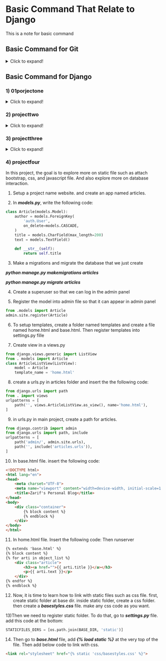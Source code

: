 # Basic Command That Relate to Django

This is a note for basic command

## Basic Command for Git
<details>
  <summary>Click to expand!</summary>
  
### 1) git config
**Utility** : To set your user name and email in the main configuration file.
  
**How to** : To check your name and email type in **_git config --global user.name_** and **_git config --global user.email_**. And to set your new email or name **_git config --global user.name = “Zarif”_** and **_git config --global user.email = “zarif9110@gmail.com”_**
  
### 2) git init
**Utility** : To initialise a git repository for a new or existing project.

**How to** : **_git init_** in the root of your project directory.

### 3) git clone
**Utility :** To copy a git repository from remote source, also sets the remote to original source so that you can pull again.

**How to : _git clone <:clone git url:>_**

### 4) git status
**Utility :** To check the status of files you’ve changed in your working directory, i.e, what all has changed since your last commit.

**How to : _git status_** in your working directory. lists out all the files that have been changed.

### 5) git add
**Utility :** adds changes to stage/index in your working directory.

**How to : _git add ._**

### 6) git commit
**Utility :** commits your changes and sets it to new commit object for your remote.

**How to : _git commit -m ”sweet little commit message”_**

### 7) git push/git pull
**Utility :** Push or Pull your changes to remote. If you have added and committed your changes and you want to push them. Or if your remote has updated and you want those latest changes.

**How to : _git pull <:remote:> <:branch:>_** and **_git push <:remote:> <:branch:>_**

### 8) git branch
**Utility :** Lists out all the branches.

**How to : _git branch_** or **_git branch -a_** to list all the remote branches as well.

### 9) git checkout
**Utility :** Switch to different branches

**How to : _git checkout <:branch:>_** or **_git checkout -b <:branch:>_** if you want to create and switch to a new branch.

### 10) git stash
**Utility :** Save changes that you don’t want to commit immediately.

**How to : _git stash_** in your working directory. **_git stash_** apply if you want to bring your saved changes back.

### 11) git merge
**Utility :** Merge two branches you were working on.

**How to :** Switch to branch you want to merge everything in. **_git merge <:branch_you_want_to_merge:>_**

### 12) git reset
**Utility :** You know when you commit changes that are not complete, this sets your index to the latest commit that you want to work on with.

**How to : _git reset <:mode:> <:COMMIT:>_**

### 13) git remote
**Utility :** To check what remote/source you have or add a new remote.

**How to : _git remote_** to check and list. And **_git remote add <:remote_url:>_**

</details>

## Basic Command for Django

### 1) 01porjectone
<details>
  <summary>Click to expand!</summary>
  
To create a new django project use below command:

**_django-admin startproject helloworld_**

after that, create an app in your project by using below command, your app folder will appear:

**_python manage.py startapp hola_**

At **_settings.py_** file at the main project folder, insert the name of your app in **INSTALLED_APPS**

In **_views.py_** file, you can create a simple httpresponse such as:

```python
from django.Http import HttpResponse
def homePageView(request):
  return HttpResponse('This will shown in the browser')
```
Then, create a **_urls.py_** file in **hola** folder and write the following code:
```python
from django.urls import path
from . import views
urlpatterns = [
    path('', views.homePageView, name='home'),
]
```
to connect the path from hola project, you need to register it in the **_url.py_** at the main app:
```python
urlpatterns = [
    path('admin/', admin.site.urls),
    path('', include('hola.urls')),
]
```
Finally, use command **_python manage.py runserver_** to make sure it is successfull.

</details>

### 2) projecttwo
<details>
  <summary>Click to expand!</summary>
In this project, we want to homepage template. Setup the project, create a new app named **_website_**. Then, create new folder at the base directory named **_templates_**

To connect **_templates_** folder into the main project, in **_setting.py_** , at the **_TEMPLATES_**, insert the following code:
```python
TEMPLATES = [
    {
        'BACKEND': 'django.template.backends.django.DjangoTemplates',
        'DIRS': [os.path.join(BASE_DIR, 'templates')],
        'APP_DIRS': True,
        'OPTIONS': {
            'context_processors': [
                'django.template.context_processors.debug',
                'django.template.context_processors.request',
                'django.contrib.auth.context_processors.auth',
                'django.contrib.messages.context_processors.messages',
            ],
        },
    },
]
```
after that, in **_views.py_** in **website** folder, remove all the existing coding and add the following code.
```python
  from django.views.generic import TemplateView
  class HomePageView(TemplateView):
    template_name = 'home.html'
```
Then, set the path at **_setting.py_** at the main project folder.
```python
path('', include('website.urls')),
```
Then create **_urls.py_** file in the website folder and write this code:
```python
from django.urls import path
from . import views
  urlpatterns = [
    path('', views.HomePageView.as_view(), name='home'),
  ]
```
Runserver to see if it is works.

**Exercise**: Create a aboutus and contact us hmtl with the same step as above

#### Pre built templates
1. Create **_nav.html_** file in template folder. add the following code:
```html
<header>
    <a href=" {% url 'home' %} ">Home</a> | <a href=" {% url 'about' %}">about us</a> | <a href=" {% url 'contact' %}">contact us</a>
</header>
{% block content %}
{% endblock %}
```
2. Then extend the **_nav.html_** page to **_home.html_**, **_about.html_** and **_contact.html_** with the following code: 
```html
{% extends 'nav.html' %}
{% block content %}
<h1>This is my website homepage</h1>
{% endblock %}
```
repeat the 2. step into **_about.html_** page and **_contact.html_** page
</details>

### 3) projectthree
<details>
  <summary>Click to expand!</summary>
In this project, we want to interact with the database.

First, setup a new project, named commandr. And create an app named cmdr. We create a database in **_models.py_** files, then we need to register it in **_admin.py_** file.

to create an initial database based on default setting.

**_python manage.py migrate_** 

create a simple database in **_models.py_** file 
```python
class Cmdr (models.Model):
    text = models.TextField()
```
Then do the below command:

**_python manage.py makemigrations cmdr_**

**_python manage.py migrate cmdr_**

whenever you edit the database in **_models.py_**, you need to make a migration.

Then, we need to generate **admin ID** and **password**. To do that, 

**_python manage.py createsuperuser_**

after that, you can login the admin site

**We need to register our model to admin site**. to do that. go to admin.py file a write this code

```python
from .models import Cmdr
admin.site.register(Cmdr)
```
run the server and you can see that **Cmdr** appear. 

to remove/edit the naming convention in the **Cmdr**, write the following code, in the Cmdr class in **_models.py_**:
```python
def __str__(self):
        return self.text
```
**Showing data to frontend**

write this code in **_views.py_**
```python 
from django.views.generic import ListView
from .models import Cmdr
class homePageView(ListView):
    model = Cmdr
    template_name = 'home.html'
```
then, create a **temlplates** folder and create a **_home.html_**. Setup as we learn before.

To make our data appear in frontend. we need to do something in the **_home.html_**. 
```html
  {% for c in object_list %}
  <li>
    <input type="radio" id="f-option" name="selector">
    <label for="f-option">{{ c }}</label>

    <div class="check"></div>
  </li>
  {% endfor %}
```
the above code will get the data from the **_models.py_** file
</details>
  
### 4) projectfour

In this project, the goal is to explore more on static file such as attach bootstrap, css, and javascript file. And also explore more on database interaction.

1) Setup a project name website. and create an app named articles.

2) In **_models.py_**, write the following code:
```python
class Article(models.Model):
    author = models.ForeignKey(
        'auth.User',
        on_delete=models.CASCADE,
    )
    title = models.CharField(max_length=200)
    text = models.TextField()
    
    def __str__(self):
        return self.title
```
3) Make a migrations and migrate the database that we just create

**_python manage.py makemigrations articles_**

**_python manage.py migrate articles_**

4) Create a superuser so that we can log in the admin panel

5) Register the model into admin file so that it can appear in admin panel
```python
from .models import Article
admin.site.register(Article)
```
6) To setup templates, create a folder named templates and create a file named home.html and base.html. Then register templates into settings.py fille

7) Create view in a views.py
```python
from django.views.generic import ListView
from . models import Article
class ArticleListView(ListView):
    model = Article
    template_name = 'home.html'
```

8) create a urls.py in articles folder and insert the the following code:
```python
from django.urls import path
from . import views
urlpatterns = [
    path('', views.ArticleListView.as_view(), name='home.html'),
]
```

9) in urls.py in main project, create a path for articles.
```python
from django.contrib import admin
from django.urls import path, include
urlpatterns = [
    path('admin/', admin.site.urls),
    path('', include('articles.urls')),
]
```
10) In base.html file. insert the following code:
```html
<!DOCTYPE html>
<html lang="en">
<head>
    <meta charset="UTF-8">
    <meta name="viewport" content="width=device-width, initial-scale=1.0">
    <title>Zarif's Personal Blog</title>
</head>
<body>
    <div class="container">
        {% block content %}        
        {% endblock %}
    </div>
</body>
</html>
```

11) In home.html file. Insert the following code: Then runserver
```html
{% extends 'base.html' %}
{% block content %}
{% for arti in object_list %}
    <div class="article">
        <h3><a href="">{{ arti.title }}</a></h3>
        <p>{{ arti.text }}</p>
    </div>
{% endfor %}
{% endblock %}
```
12) Now, it is time to learn how to link with static files such as css file. first, create static folder at base dir. inside static folder, create a css folder. then create a **_basestyles.css_** file. make any css code as you want.

13)Then we need to register static folder. To do that, go to **_settings.py_** file. add this code at the bottom:
```python
STATICFILES_DIRS = [os.path.join(BASE_DIR, 'static')]
```
14) Then go to **_base.html_** file, add **_{% load static %}_** at the very top of the file. Then add below code to link with css.
```html
<link rel="stylesheet" href="{% static 'css/basestyles.css' %}">
```
